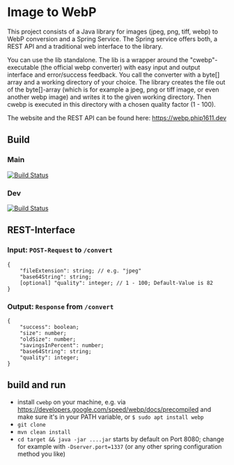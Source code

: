 # Image to WebP

This project consists of a Java library for images (jpeg, png, tiff, webp) to WebP conversion 
and a Spring Service. The Spring service offers both, a REST API and a traditional web 
interface to the library.

You can use the lib standalone. The lib is a wrapper around the "cwebp"-executable (the official webp 
converter) with easy input and output interface and error/success feedback. You call the converter 
with a byte[] array and a working directory of your choice. The library creates the file out of the 
byte[]-array (which is for example a jpeg, png or tiff image, or even another webp image) and writes 
it to the given working directory. Then cwebp is executed in this directory with a chosen quality factor 
(1 - 100).

The website and the REST API can be found here: https://webp.phip1611.dev

## Build
### Main
[![Build Status](https://travis-ci.com/phip1611/img-to-webp-spring-service.svg?branch=main)](https://travis-ci.com/phip1611/img-to-webp-spring-service)
### Dev
[![Build Status](https://travis-ci.com/phip1611/img-to-webp-spring-service.svg?branch=dev)](https://travis-ci.com/phip1611/img-to-webp-spring-service)

## REST-Interface

### Input: `POST-Request` to `/convert`
```
{
    "fileExtension": string; // e.g. "jpeg"
    "base64String": string;
    [optional] "quality": integer; // 1 - 100; Default-Value is 82
}
```

### Output: `Response` from `/convert`
```
{
    "success": boolean;
    "size": number;
    "oldSize": number;
    "savingsInPercent": number;
    "base64String": string;
    "quality": integer;
}
```

## build and run
- install `cwebp` on your machine, e.g. via https://developers.google.com/speed/webp/docs/precompiled
and make sure it's in your PATH variable, or `$ sudo apt install webp`
- `git clone`
- `mvn clean install`
- `cd target && java -jar ....jar` starts by default on Port 8080; change for example with `-Dserver.port=1337` 
  (or any other spring configuration method you like)
